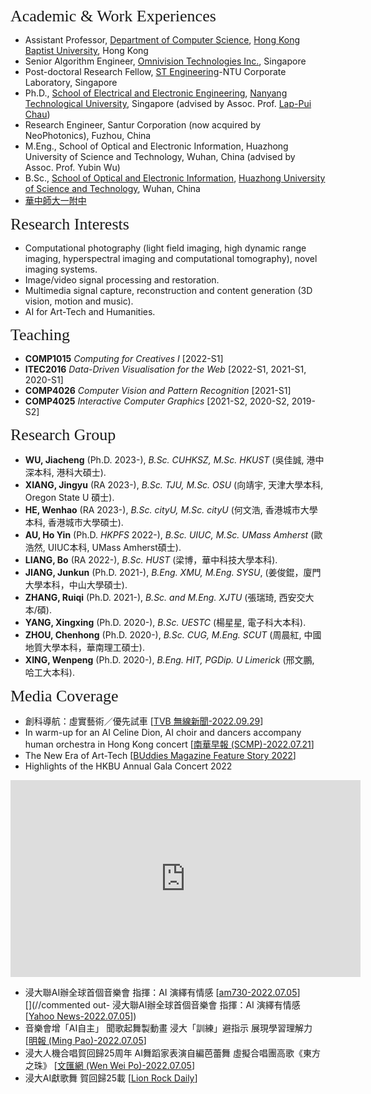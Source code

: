 
<p><span style="font-family:georgia,serif;"><span style="font-size:26px;">Academic & Work Experiences</span></span></p>

- Assistant Professor, [Department of Computer Science](https://www.comp.hkbu.edu.hk/), [Hong Kong Baptist University](https://www.hkbu.edu.hk/), Hong Kong
- Senior Algorithm Engineer, [Omnivision Technologies Inc.](https://www.ovt.com/), Singapore
- Post-doctoral Research Fellow, [ST Engineering](https://www.stengg.com/)-NTU Corporate Laboratory, Singapore
- Ph.D., [School of Electrical and Electronic Engineering](http://www.eee.ntu.edu.sg/), [Nanyang Technological University](http://www.eee.ntu.edu.sg/), Singapore (advised by Assoc. Prof. [Lap-Pui Chau](https://www.ntu.edu.sg/home/elpchau/))
- Research Engineer, Santur Corporation (now acquired by NeoPhotonics), Fuzhou, China
- M.Eng., School of Optical and Electronic Information, Huazhong University of Science and Technology, Wuhan, China (advised by Assoc. Prof. Yubin Wu)
- B.Sc., [School of Optical and Electronic Information](http://oei.hust.edu.cn/), [Huazhong University of Science and Technology](http://www.hust.edu.cn/), Wuhan, China
- [華中師大一附中](http://www.hzsdyfz.com.cn/Category_1/Index.aspx)

<p><span style="font-family:georgia,serif;"><span style="font-size:26px;">Research Interests</span></span></p>

- Computational photography (light field imaging, high dynamic range imaging, hyperspectral imaging and computational tomography), novel imaging systems.
- Image/video signal processing and restoration.
- Multimedia signal capture, reconstruction and content generation (3D vision, motion and music).
- AI for Art-Tech and Humanities.

<p><span style="font-family:georgia,serif; font-size:26px;">Teaching</span></p>

- **COMP1015** _Computing for Creatives I_ [2022-S1]
- **ITEC2016** _Data-Driven Visualisation for the Web_ [2022-S1, 2021-S1, 2020-S1]
- **COMP4026** _Computer Vision and Pattern Recognition_ [2021-S1]
- **COMP4025** _Interactive Computer Graphics_ [2021-S2, 2020-S2, 2019-S2]  

<p><span style="font-family: georgia, serif; font-size: 26px;">Research Group</span></p>

- **WU, Jiacheng** (Ph.D. 2023-), _B.Sc. CUHKSZ, M.Sc. HKUST_ (吳佳誠, 港中深本科, 港科大碩士).
- **XIANG, Jingyu** (RA 2023-), _B.Sc. TJU, M.Sc. OSU_ (向靖宇, 天津大學本科, Oregon State U 碩士).
- **HE, Wenhao** (RA 2023-), _B.Sc. cityU, M.Sc. cityU_ (何文浩, 香港城市大學本科, 香港城市大學碩士).
- **AU, Ho Yin** (Ph.D. _HKPFS_ 2022-), _B.Sc. UIUC, M.Sc. UMass Amherst_ (歐浩然, UIUC本科, UMass Amherst碩士).
- **LIANG, Bo** (RA 2022-), _B.Sc. HUST_ (梁博，華中科技大學本科).
- **JIANG, Junkun** (Ph.D. 2021-), _B.Eng. XMU, M.Eng. SYSU_, (姜俊錕，廈門大學本科，中山大學碩士).
- **ZHANG, Ruiqi** (Ph.D. 2021-), _B.Sc. and M.Eng. XJTU_ (張瑞琦, 西安交大本/碩).
- **YANG, Xingxing** (Ph.D. 2020-), _B.Sc. UESTC_ (楊星星, 電子科大本科).
- **ZHOU, Chenhong** (Ph.D. 2020-), _B.Sc. CUG, M.Eng. SCUT_ (周晨紅, 中國地質大學本科，華南理工碩士).
- **XING, Wenpeng** (Ph.D. 2020-), _B.Eng. HIT, PGDip. U Limerick_ (邢文鵬, 哈工大本科).

<p><span style="font-family:georgia,serif;"><span style="font-size:26px;">Media Coverage</span></span></p>

- 創科導航：虛實藝術／優先試車 [[TVB 無線新聞-2022.09.29](https://news.tvb.com/tc/programme/innovationgps/633518c9d40cc86247346cff/%E8%99%9B%E5%AF%A6%E8%97%9D%E8%A1%93%EF%BC%8F%E5%84%AA%E5%85%88%E8%A9%A6%E8%BB%8A?utm_source=newsappshare&utm_medium=referral)]
- In warm-up for an AI Celine Dion, AI choir and dancers accompany human orchestra in Hong Kong concert [[南華早報 (SCMP)-2022.07.21](https://www.scmp.com/lifestyle/arts-culture/article/3185916/warm-ai-celine-dion-ai-choir-and-dancers-accompany-human?module=perpetual_scroll_0&pgtype=article&campaign=3185916)]
- The New Era of Art-Tech [[BUddies Magazine Feature Story 2022](http://aao.hkbu.edu.hk/filemanager_zms/common/BUddies_Jun_2022/html5forpc.html?page=0)]  
- Highlights of the HKBU Annual Gala Concert 2022
<center><iframe width="560" height="315" src="https://www.youtube.com/embed/ukNg60OEH1Y" title="YouTube video player" frameborder="0" allow="accelerometer; autoplay; clipboard-write; encrypted-media; gyroscope; picture-in-picture" allowfullscreen></iframe></center>

- 浸大聯AI辦全球首個音樂會 指揮：AI 演繹有情感 [[am730-2022.07.05](https://frontend.am730.com.hk/%E6%9C%AC%E5%9C%B0/%E6%B5%B8%E5%A4%A7%E8%81%AFai%E8%BE%A6%E5%85%A8%E7%90%83%E9%A6%96%E5%80%8B%E9%9F%B3%E6%A8%82%E6%9C%83-%E6%8C%87%E6%8F%AE-ai-%E6%BC%94%E7%B9%B9%E6%9C%89%E6%83%85%E6%84%9F/327030)]  
[](//commented out- 浸大聯AI辦全球首個音樂會 指揮：AI 演繹有情感 [[Yahoo News-2022.07.05](https://hk.news.yahoo.com/%E6%B5%B8%E5%A4%A7%E8%81%AFai%E8%BE%A6%E5%85%A8%E7%90%83%E9%A6%96%E5%80%8B%E9%9F%B3%E6%A8%82%E6%9C%83-%E6%8C%87%E6%8F%AE-ai-%E6%BC%94%E7%B9%B9%E6%9C%89%E6%83%85%E6%84%9F-203110445.html)])  
- 音樂會增「AI自主」 聞歌起舞製動畫 浸大「訓練」避指示 展現學習理解力 [[明報 (Ming Pao)-2022.07.05](https://news.mingpao.com/pns/%e6%95%99%e8%82%b2/article/20220705/s00011/1656957849064/%e9%9f%b3%e6%a8%82%e6%9c%83%e5%a2%9e%e3%80%8cai%e8%87%aa%e4%b8%bb%e3%80%8d-%e8%81%9e%e6%ad%8c%e8%b5%b7%e8%88%9e%e8%a3%bd%e5%8b%95%e7%95%ab-%e6%b5%b8%e5%a4%a7%e3%80%8c%e8%a8%93%e7%b7%b4%e3%80%8d%e9%81%bf%e6%8c%87%e7%a4%ba-%e5%b1%95%e7%8f%be%e5%ad%b8%e7%bf%92%e7%90%86%e8%a7%a3%e5%8a%9b)]  
- 浸大人機合唱賀回歸25周年 AI舞蹈家表演自編芭蕾舞 虛擬合唱團高歌《東方之珠》 [[文匯網 (Wen Wei Po)-2022.07.05](https://www.wenweipo.com/a/202207/05/AP62c34fd3e4b033218a5600c5.html)]  
- 浸大AI獻歌舞 賀回歸25載 [[Lion Rock Daily](https://www.lionrockdaily.com/epaper/view/newsDetail/1544003583710728192.html)]  


